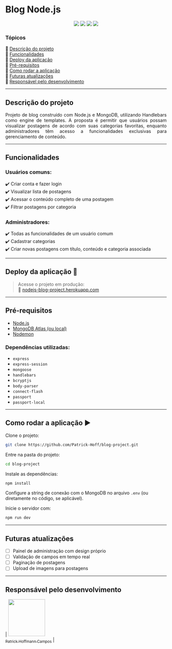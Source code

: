 # Blog Node.js

<p align="center">
  <img src="https://img.shields.io/static/v1?label=JavaScript&message=linguagem&color=yellow&style=for-the-badge&logo=javascript"/>
  <img src="https://img.shields.io/static/v1?label=Node.js&message=Back-end&color=green&style=for-the-badge&logo=node.js"/>
  <img src="https://img.shields.io/static/v1?label=MongoDB&message=Database&color=brightgreen&style=for-the-badge&logo=mongodb"/>
  <img src="https://img.shields.io/static/v1?label=STATUS&message=EM DESENVOLVIMENTO&color=orange&style=for-the-badge"/>
</p>

### Tópicos 

:small_blue_diamond: [Descrição do projeto](#descrição-do-projeto)  
:small_blue_diamond: [Funcionalidades](#funcionalidades)  
:small_blue_diamond: [Deploy da aplicação](#deploy-da-aplicação-dash)  
:small_blue_diamond: [Pré-requisitos](#pré-requisitos)  
:small_blue_diamond: [Como rodar a aplicação](#como-rodar-a-aplicação-arrow_forward)  
:small_blue_diamond: [Futuras atualizações](#futuras-atualizações)  
:small_blue_diamond: [Responsável pelo desenvolvimento](#responsável-pelo-desenvolvimento)

---

## Descrição do projeto 

<p align="justify">
  Projeto de blog construído com Node.js e MongoDB, utilizando Handlebars como engine de templates. A proposta é permitir que usuários possam visualizar postagens de acordo com suas categorias favoritas, enquanto administradores têm acesso a funcionalidades exclusivas para gerenciamento de conteúdo.
</p>

---

## Funcionalidades

### Usuários comuns:

:heavy_check_mark: Criar conta e fazer login  
:heavy_check_mark: Visualizar lista de postagens  
:heavy_check_mark: Acessar o conteúdo completo de uma postagem  
:heavy_check_mark: Filtrar postagens por categoria  

### Administradores:

:heavy_check_mark: Todas as funcionalidades de um usuário comum  
:heavy_check_mark: Cadastrar categorias  
:heavy_check_mark: Criar novas postagens com título, conteúdo e categoria associada  

---

## Deploy da aplicação :dash:

> Acesse o projeto em produção:  
> 🔗 [nodejs-blog-project.herokuapp.com](https://nodejs-blog-project-b327ca1b5a7e.herokuapp.com/)

---

## Pré-requisitos

- [Node.js](https://nodejs.org/)
- [MongoDB Atlas (ou local)](https://www.mongodb.com/atlas)
- [Nodemon](https://www.npmjs.com/package/nodemon)

### Dependências utilizadas:
- `express`  
- `express-session`  
- `mongoose`  
- `handlebars`  
- `bcryptjs`  
- `body-parser`  
- `connect-flash`  
- `passport`  
- `passport-local`

---

## Como rodar a aplicação :arrow_forward:

Clone o projeto:
```bash
git clone https://github.com/Patrick-Hoff/blog-project.git
```

Entre na pasta do projeto:
```bash
cd blog-project
```

Instale as dependências:
```bash
npm install
```

Configure a string de conexão com o MongoDB no arquivo `.env` (ou diretamente no código, se aplicável).

Inicie o servidor com:
```bash
npm run dev
```

---

## Futuras atualizações

- [ ] Painel de administração com design próprio  
- [ ] Validação de campos em tempo real  
- [ ] Paginação de postagens  
- [ ] Upload de imagens para postagens  

---

## Responsável pelo desenvolvimento

| [<img src="https://avatars.githubusercontent.com/u/139597982?s=400&u=dec4b8ef35f778a0444c4b55043b7652dfb2606b&v=4" width=115><br><sub>Patrick Hoffmann Campos</sub>](https://github.com/Patrick-Hoff/) |

